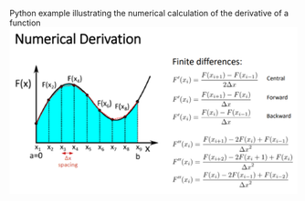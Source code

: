 Python example illustrating the numerical calculation of the derivative of a function ![alternativetext](Numerical_derivation.png)
